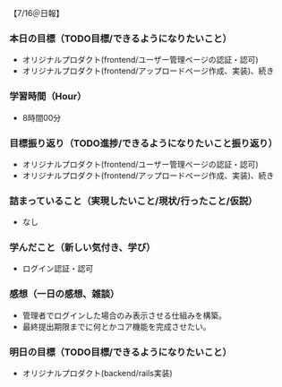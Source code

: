 【7/16＠日報】
### 本日の目標（TODO目標/できるようになりたいこと）
- オリジナルプロダクト(frontend/ユーザー管理ページの認証・認可)
- オリジナルプロダクト(frontend/アップロードページ作成、実装)、続き
### 学習時間（Hour）
- 8時間00分
### 目標振り返り（TODO進捗/できるようになりたいこと振り返り）
- オリジナルプロダクト(frontend/ユーザー管理ページの認証・認可)
- オリジナルプロダクト(frontend/アップロードページ作成、実装)、続き
### 詰まっていること（実現したいこと/現状/行ったこと/仮説）
- なし
### 学んだこと（新しい気付き、学び）
- ログイン認証・認可
### 感想（一日の感想、雑談）
- 管理者でログインした場合のみ表示させる仕組みを構築。
- 最終提出期限までに何とかコア機能を完成させたい。
### 明日の目標（TODO目標/できるようになりたいこと）
- オリジナルプロダクト(backend/rails実装)
